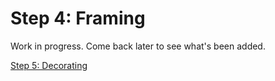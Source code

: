 # Step 4: Framing

Work in progress. Come back later to see what's been added.

[Step 5: Decorating](css/)  
